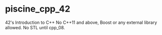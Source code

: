 # piscine_cpp_42
42's Introduction to C++ 
No C++11 and above, Boost or any external library allowed. 
No STL until cpp_08. 
